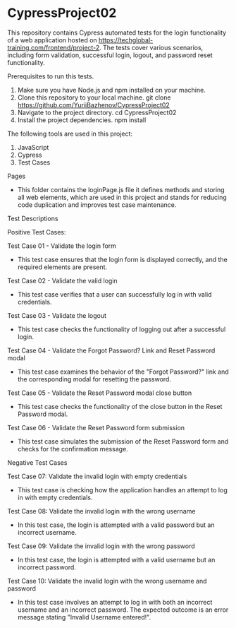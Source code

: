 # CypressProject02


This repository contains Cypress automated tests for the login functionality of a web application hosted on https://techglobal-training.com/frontend/project-2. The tests cover various scenarios, including form validation, successful login, logout, and password reset functionality.

Prerequisites to run this tests.

1. Make sure you have Node.js and npm installed on your machine.
2. Clone this repository to your local machine.
git clone https://github.com/YuriiBazhenov/CypressProject02
3. Navigate to the project directory.
cd CypressProject02
4. Install the project dependencies.
npm install

The following tools are used in this project:

1. JavaScript
2. Cypress
3. Test Cases

Pages
- This folder contains the loginPage.js file it defines methods and storing all web elements, which are used in this project and stands for reducing code duplication and improves test case maintenance.

Test Descriptions

Positive Test Cases:

Test Case 01 - Validate the login form
- This test case ensures that the login form is displayed correctly, and the required elements are present.

Test Case 02 - Validate the valid login
- This test case verifies that a user can successfully log in with valid credentials.

Test Case 03 - Validate the logout
- This test case checks the functionality of logging out after a successful login.

Test Case 04 - Validate the Forgot Password? Link and Reset Password modal
- This test case examines the behavior of the "Forgot Password?" link and the corresponding modal for resetting the password.

Test Case 05 - Validate the Reset Password modal close button
- This test case checks the functionality of the close button in the Reset Password modal.

Test Case 06 - Validate the Reset Password form submission
- This test case simulates the submission of the Reset Password form and checks for the confirmation message.

Negative Test Cases

Test Case 07: Validate the invalid login with empty credentials
- This test case is checking how the application handles an attempt to log in with empty credentials.

Test Case 08: Validate the invalid login with the wrong username
- In this test case, the login is attempted with a valid password but an incorrect username.

Test Case 09: Validate the invalid login with the wrong password
- In this test case, the login is attempted with a valid username but an incorrect password.

Test Case 10: Validate the invalid login with the wrong username and password
- In this test case involves an attempt to log in with both an incorrect username and an incorrect password. The expected outcome is an error message stating "Invalid Username entered!".